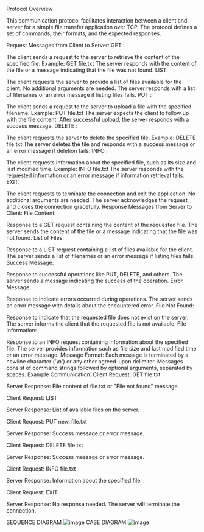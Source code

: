 Protocol Overview

This communication protocol facilitates interaction between a client and server for a simple file transfer application over TCP. The protocol defines a set of commands, their formats, and the expected responses.

Request Messages from Client to Server:
GET <filename>:

The client sends a request to the server to retrieve the content of the specified file.
Example: GET file.txt
The server responds with the content of the file or a message indicating that the file was not found.
LIST:

The client requests the server to provide a list of files available for the client.
No additional arguments are needed.
The server responds with a list of filenames or an error message if listing files fails.
PUT <filename>:

The client sends a request to the server to upload a file with the specified filename.
Example: PUT file.txt
The server expects the client to follow up with the file content.
After successful upload, the server responds with a success message.
DELETE <filename>:

The client requests the server to delete the specified file.
Example: DELETE file.txt
The server deletes the file and responds with a success message or an error message if deletion fails.
INFO <filename>:

The client requests information about the specified file, such as its size and last modified time.
Example: INFO file.txt
The server responds with the requested information or an error message if information retrieval fails.
EXIT:

The client requests to terminate the connection and exit the application.
No additional arguments are needed.
The server acknowledges the request and closes the connection gracefully.
Response Messages from Server to Client:
File Content:

Response to a GET request containing the content of the requested file.
The server sends the content of the file or a message indicating that the file was not found.
List of Files:

Response to a LIST request containing a list of files available for the client.
The server sends a list of filenames or an error message if listing files fails.
Success Message:

Response to successful operations like PUT, DELETE, and others.
The server sends a message indicating the success of the operation.
Error Message:

Response to indicate errors occurred during operations.
The server sends an error message with details about the encountered error.
File Not Found:

Response to indicate that the requested file does not exist on the server.
The server informs the client that the requested file is not available.
File Information:

Response to an INFO request containing information about the specified file.
The server provides information such as file size and last modified time or an error message.
Message Format:
Each message is terminated by a newline character ('\n') or any other agreed-upon delimiter.
Messages consist of command strings followed by optional arguments, separated by spaces.
Example Communication:
Client Request: GET file.txt

Server Response: File content of file.txt or "File not found" message.

Client Request: LIST

Server Response: List of available files on the server.

Client Request: PUT new_file.txt

Server Response: Success message or error message.

Client Request: DELETE file.txt

Server Response: Success message or error message.

Client Request: INFO file.txt

Server Response: Information about the specified file.

Client Request: EXIT

Server Response: No response needed. The server will terminate the connection.

SEQUENCE DIAGRAM
![image](https://github.com/KristinaRiabova/Introduction_to_client-server_programming_using_TCP/assets/103763577/e061b847-11d1-4460-9cfe-c8b793a86fcd)
CASE DIAGRAM 
![image](https://github.com/KristinaRiabova/Introduction_to_client-server_programming_using_TCP/assets/103763577/f86980e5-c78e-4544-a17d-83f7e33e8684)

